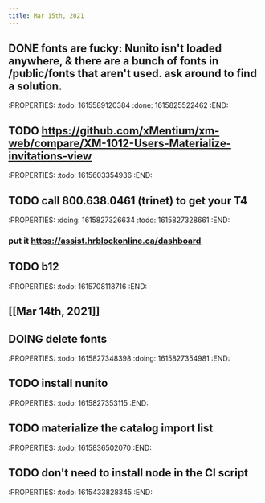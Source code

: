 ```yaml
---
title: Mar 15th, 2021
---
```


## DONE fonts are fucky: Nunito isn't loaded anywhere, & there are a bunch of fonts in /public/fonts that aren't used. ask around to find a solution.
:PROPERTIES:
:todo: 1615589120384
:done: 1615825522462
:END:
## TODO https://github.com/xMentium/xm-web/compare/XM-1012-Users-Materialize-invitations-view
:PROPERTIES:
:todo: 1615603354936
:END:
## TODO call 800.638.0461 (trinet) to get your T4
:PROPERTIES:
:doing: 1615827326634
:todo: 1615827328661
:END:
### put it https://assist.hrblockonline.ca/dashboard
## TODO b12
:PROPERTIES:
:todo: 1615708118716
:END:
## [[Mar 14th, 2021]]
## DOING delete fonts
:PROPERTIES:
:todo: 1615827348398
:doing: 1615827354981
:END:
## TODO install nunito
:PROPERTIES:
:todo: 1615827353115
:END:
## TODO materialize the catalog import list
:PROPERTIES:
:todo: 1615836502070
:END:
##
## TODO don't need to install node in the CI script
:PROPERTIES:
:todo: 1615433828345
:END:
##
